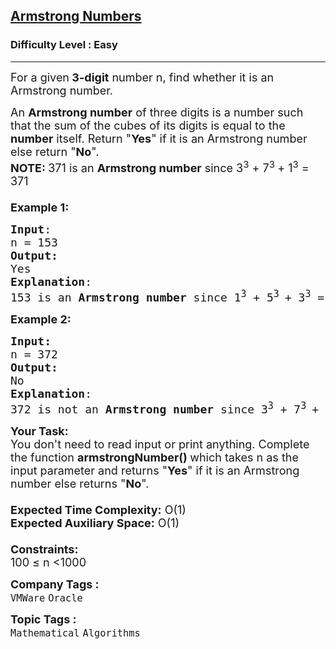 <h2><a href="https://www.geeksforgeeks.org/problems/armstrong-numbers2727/1">Armstrong Numbers</a></h2><h3>Difficulty Level : Easy</h3><hr><div class="problems_problem_content__Xm_eO"><p><span style="font-size: 18px;">For a given<strong> 3-digit</strong> number n, find whether it is an Armstrong number.&nbsp;</span></p>
<p><span style="font-size: 18px;">An&nbsp;<strong>Armstrong number</strong> of three digits is a number such that the sum of the cubes of its digits is equal to the <strong>number</strong>&nbsp;itself. Return&nbsp;"<strong>Yes</strong>" if it is an Armstrong number else return "<strong>No</strong>".</span><br><span style="font-size: 18px;"><strong>NOTE:&nbsp;</strong>371 is an&nbsp;<strong>Armstrong number</strong>&nbsp;since 3<sup>3</sup> + 7<sup>3 </sup>+ 1<sup>3</sup> = 371<br><br><strong>Example 1:</strong></span></p>
<pre><span style="font-size: 18px;"><strong>Input</strong>: <br>n = 153
<strong>Output:</strong>&nbsp;<br>Yes
<strong>Explanation</strong>: <br>153 is an&nbsp;<strong>Armstrong number </strong>since 1<sup>3</sup> + 5<sup>3 </sup>+ 3<sup>3</sup> = 153. Hence answer is "Yes".</span>
</pre>
<p><span style="font-size: 18px;"><strong>Example 2:</strong></span></p>
<pre><span style="font-size: 18px;"><strong>Input: <br></strong>n = 372
<strong>Output:&nbsp;<br></strong>No
<strong>Explanation</strong>: <br>372 is not an <strong>Armstrong number </strong>since 3<sup>3</sup> + 7<sup>3 </sup>+ 2<sup>3</sup> = 378. Hence answer is "No".</span></pre>
<p><span style="font-size: 18px;"><strong>Your Task:&nbsp;&nbsp;</strong><br>You don't need to read input or print anything. Complete the function <strong>armstrongNumber()&nbsp;</strong>which takes n as the input parameter and returns "<strong>Yes</strong>" if it is an Armstrong number else returns "<strong>No</strong>".<br><br><strong>Expected Time Complexity:</strong> O(1)<br><strong>Expected Auxiliary Space:</strong> O(1)<br><br><strong>Constraints:</strong><br>100 ≤ n&nbsp;&lt;1000</span></p></div><p><span style=font-size:18px><strong>Company Tags : </strong><br><code>VMWare</code>&nbsp;<code>Oracle</code>&nbsp;<br><p><span style=font-size:18px><strong>Topic Tags : </strong><br><code>Mathematical</code>&nbsp;<code>Algorithms</code>&nbsp;